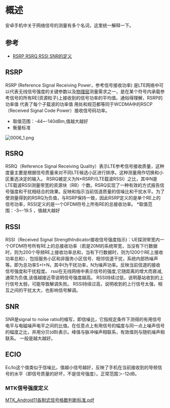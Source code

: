 # 概述

安卓手机中关于网络信号的测量有多个名词，这里统一解释一下。

## 参考

* [RSRP RSRQ RSSI SNR的定义](https://www.jianshu.com/p/1dc26435e022)

## RSRP

RSRP (Reference Signal Receiving Power，参考信号接收功率) 是LTE网络中可以代表无线信号强度的关键参数以及[物理层](https://baike.baidu.com/item/物理层)测量需求之一，是在某个符号内承载参考信号的所有RE(资源粒子)上接收到的信号功率的平均值。通俗得理解，RSRP的功率值 代表了每个子载波的功率值
 用处和规范都等同于WCDMA中的RSCP（Received Signal Code Power）接收信号码功率。

- 取值范围：-44~-140dBm,值越大越好
- 衡量标准

![0006_1.png](images/0006_1.png)

## RSRQ

RSRQ（Reference Signal Receiving Quality）表示LTE参考信号接收质量，这种度量主要是根据信号质量来对不同LTE候选小区进行排序。这种测量用作切换和小区重选决定的输入。
 RSRQ被定义为N*RSRP/(LTE载波RSSI）之比，其中N是LTE载波RSSI测量带宽的资源块（RB）个数。RSRQ实现了一种有效的方式报告信号强度和干扰相结合的效果。反映和指示当前信道质量的信噪比和干扰水平。为了使测量得到的RSRQ为负值，与RSRP保持一致，因此RSRP定义的是单个RE上的信号功率，RSSI定义的是一个OFDM符号上所有RE的总接收功率。
 *取值范围：-3~-19.5 ，值越大越好

## RSSI

RSSI（Received Signal StrengthIndicator接收信号强度指示)：UE探测带宽内一个OFDM符号所有RE上的总接收功率（若是20M的系统带宽，当没有下行数据时，则为200个导频RE上接收功率总和，当有下行数据时，则为1200个RE上接收功率总和），包括服务小区和非服务小区信号、相邻信道干扰，系统内部热噪声等。即为总功率S+I+N，其中I为干扰功率，N为噪声功率。反映当前信道的接收信号强度和干扰程度。
 rssi在无线网络中表示信号的强度,它随距离的增大而衰减,通常为负值,该值越接近零说明信号强度越高。
 RSSI持续过低，说明基站收到的上行信号太弱，可能导致解调失败。 RSSI持续过高，说明收到的上行信号太强，相互之间的干扰太大，也影响信号解调。

## SNR

SNR是signal to noise ratio的缩写，即信噪比，它指规定条件下测得的有用信号电平与电磁噪声电平之间的比值。在任意点上有用信号的幅度与同一点上噪声信号的幅度之比，并用分贝(dB)表示。峰值与脉冲噪声相联系，有效值则与随机噪声相联系。
 一般是越大越好。

 ## ECIO

 Ec/Io这个值类似于信噪比，值越小信号越好，反映了手机在当前接收到的导频信号的水平（即信号质量的好坏，不是信号强度）。正常范围＞-12dB。

 ### MTK信号强度定义

 [MTK_Android11各制式信号格数判断标准.pdf](refer/MTK_Android11各制式信号格数判断标准.pdf)